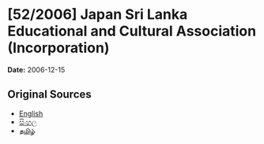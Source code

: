 # [52/2006] Japan Sri Lanka Educational and Cultural Association (Incorporation)

**Date:** 2006-12-15

## Original Sources

- [English](https://documents.gov.lk/view/acts/2006/12/52-2006_E.pdf)
- [සිංහල](https://documents.gov.lk/view/acts/2006/12/52-2006_S.pdf)
- [தமிழ்](https://documents.gov.lk/view/acts/2006/12/52-2006_T.pdf)
